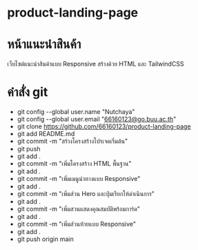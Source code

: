 # product-landing-page

# หน้าแนะนําสินค้า
เว็บไซต์แนะนําสินค้าแบบ Responsive สร้างด้วย HTML และ TailwindCSS

# คำสั่ง git
- git config --global user.name "Nutchaya"
- git config --global user.email "66160123@go.buu.ac.th"
- git clone https://github.com/66160123/product-landing-page
- git add README.md
- git commit -m "สร้างโครงสร้างโปรเจคเริ่มต้น"
- git push
- git add .
- git commit -m "เพิ่มโครงสร้าง HTML พื้นฐาน"
- git add .
- git commit -m "เพิ่มเมนูนําทางแบบ Responsive"
- git add .
- git commit -m  "เพิ่มส่วน Hero และปุ่มเรียกให้ดําเนินการ"
- git add .
- git commit -m  "เพิ่มสวนแสดงคุณสมบัติพร้อมการ์ด"
- git add .
- git commit -m "เพิ่มส่วนท้ายแบบ Responsive"
- git add .
- git push origin main

